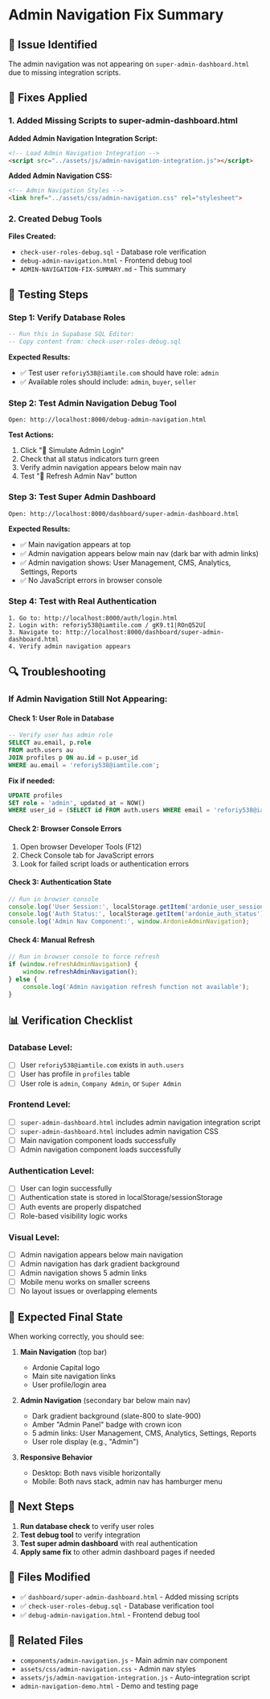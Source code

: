 # Admin Navigation Fix Summary

## 🚨 Issue Identified

The admin navigation was not appearing on `super-admin-dashboard.html` due to missing integration scripts.

## 🔧 Fixes Applied

### 1. Added Missing Scripts to super-admin-dashboard.html

**Added Admin Navigation Integration Script:**
```html
<!-- Load Admin Navigation Integration -->
<script src="../assets/js/admin-navigation-integration.js"></script>
```

**Added Admin Navigation CSS:**
```html
<!-- Admin Navigation Styles -->
<link href="../assets/css/admin-navigation.css" rel="stylesheet">
```

### 2. Created Debug Tools

**Files Created:**
- `check-user-roles-debug.sql` - Database role verification
- `debug-admin-navigation.html` - Frontend debug tool
- `ADMIN-NAVIGATION-FIX-SUMMARY.md` - This summary

## 🧪 Testing Steps

### Step 1: Verify Database Roles
```sql
-- Run this in Supabase SQL Editor:
-- Copy content from: check-user-roles-debug.sql
```

**Expected Results:**
- ✅ Test user `reforiy538@iamtile.com` should have role: `admin`
- ✅ Available roles should include: `admin`, `buyer`, `seller`

### Step 2: Test Admin Navigation Debug Tool
```
Open: http://localhost:8000/debug-admin-navigation.html
```

**Test Actions:**
1. Click "🔑 Simulate Admin Login"
2. Check that all status indicators turn green
3. Verify admin navigation appears below main nav
4. Test "🔄 Refresh Admin Nav" button

### Step 3: Test Super Admin Dashboard
```
Open: http://localhost:8000/dashboard/super-admin-dashboard.html
```

**Expected Results:**
- ✅ Main navigation appears at top
- ✅ Admin navigation appears below main nav (dark bar with admin links)
- ✅ Admin navigation shows: User Management, CMS, Analytics, Settings, Reports
- ✅ No JavaScript errors in browser console

### Step 4: Test with Real Authentication
```
1. Go to: http://localhost:8000/auth/login.html
2. Login with: reforiy538@iamtile.com / gK9.t1|ROnQ52U[
3. Navigate to: http://localhost:8000/dashboard/super-admin-dashboard.html
4. Verify admin navigation appears
```

## 🔍 Troubleshooting

### If Admin Navigation Still Not Appearing:

#### Check 1: User Role in Database
```sql
-- Verify user has admin role
SELECT au.email, p.role 
FROM auth.users au 
JOIN profiles p ON au.id = p.user_id 
WHERE au.email = 'reforiy538@iamtile.com';
```

**Fix if needed:**
```sql
UPDATE profiles 
SET role = 'admin', updated_at = NOW() 
WHERE user_id = (SELECT id FROM auth.users WHERE email = 'reforiy538@iamtile.com');
```

#### Check 2: Browser Console Errors
1. Open browser Developer Tools (F12)
2. Check Console tab for JavaScript errors
3. Look for failed script loads or authentication errors

#### Check 3: Authentication State
```javascript
// Run in browser console
console.log('User Session:', localStorage.getItem('ardonie_user_session'));
console.log('Auth Status:', localStorage.getItem('ardonie_auth_status'));
console.log('Admin Nav Component:', window.ArdonieAdminNavigation);
```

#### Check 4: Manual Refresh
```javascript
// Run in browser console to force refresh
if (window.refreshAdminNavigation) {
    window.refreshAdminNavigation();
} else {
    console.log('Admin navigation refresh function not available');
}
```

## 📊 Verification Checklist

### Database Level:
- [ ] User `reforiy538@iamtile.com` exists in `auth.users`
- [ ] User has profile in `profiles` table
- [ ] User role is `admin`, `Company Admin`, or `Super Admin`

### Frontend Level:
- [ ] `super-admin-dashboard.html` includes admin navigation integration script
- [ ] `super-admin-dashboard.html` includes admin navigation CSS
- [ ] Main navigation component loads successfully
- [ ] Admin navigation component loads successfully

### Authentication Level:
- [ ] User can login successfully
- [ ] Authentication state is stored in localStorage/sessionStorage
- [ ] Auth events are properly dispatched
- [ ] Role-based visibility logic works

### Visual Level:
- [ ] Admin navigation appears below main navigation
- [ ] Admin navigation has dark gradient background
- [ ] Admin navigation shows 5 admin links
- [ ] Mobile menu works on smaller screens
- [ ] No layout issues or overlapping elements

## 🎯 Expected Final State

When working correctly, you should see:

1. **Main Navigation** (top bar)
   - Ardonie Capital logo
   - Main site navigation links
   - User profile/login area

2. **Admin Navigation** (secondary bar below main nav)
   - Dark gradient background (slate-800 to slate-900)
   - Amber "Admin Panel" badge with crown icon
   - 5 admin links: User Management, CMS, Analytics, Settings, Reports
   - User role display (e.g., "Admin")

3. **Responsive Behavior**
   - Desktop: Both navs visible horizontally
   - Mobile: Both navs stack, admin nav has hamburger menu

## 🚀 Next Steps

1. **Run database check** to verify user roles
2. **Test debug tool** to verify integration
3. **Test super admin dashboard** with real authentication
4. **Apply same fix** to other admin dashboard pages if needed

## 📝 Files Modified

- ✅ `dashboard/super-admin-dashboard.html` - Added missing scripts
- ✅ `check-user-roles-debug.sql` - Database verification tool
- ✅ `debug-admin-navigation.html` - Frontend debug tool

## 🔗 Related Files

- `components/admin-navigation.js` - Main admin nav component
- `assets/css/admin-navigation.css` - Admin nav styles
- `assets/js/admin-navigation-integration.js` - Auto-integration script
- `admin-navigation-demo.html` - Demo and testing page
